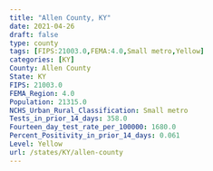 ```yaml
---
title: "Allen County, KY"
date: 2021-04-26
draft: false
type: county
tags: [FIPS:21003.0,FEMA:4.0,Small metro,Yellow]
categories: [KY]
County: Allen County
State: KY
FIPS: 21003.0
FEMA_Region: 4.0
Population: 21315.0
NCHS_Urban_Rural_Classification: Small metro
Tests_in_prior_14_days: 358.0
Fourteen_day_test_rate_per_100000: 1680.0
Percent_Positivity_in_prior_14_days: 0.061
Level: Yellow
url: /states/KY/allen-county
---
```



